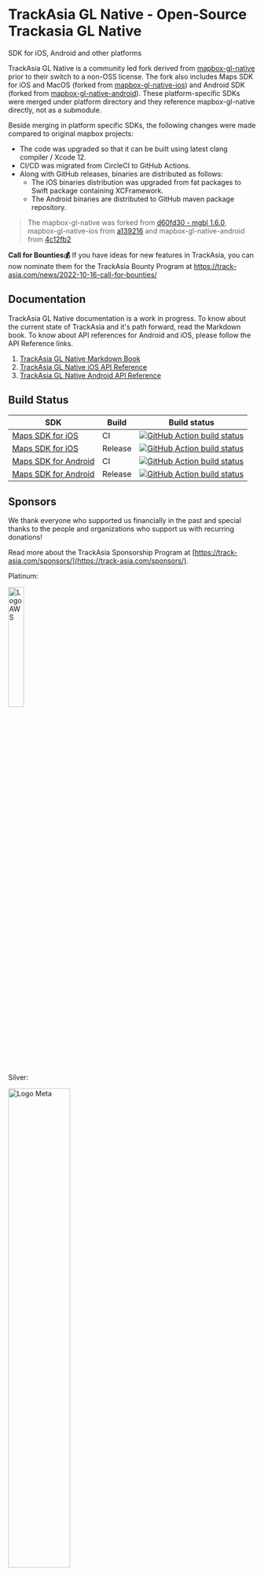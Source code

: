 # TrackAsia GL Native - Open-Source Trackasia GL Native

SDK for iOS, Android and other platforms

TrackAsia GL Native is a community led fork derived from [mapbox-gl-native](https://github.com/mapbox/mapbox-gl-native) prior to their switch to a non-OSS license. The fork also includes Maps SDK for iOS and MacOS (forked from [mapbox-gl-native-ios](https://github.com/mapbox/mapbox-gl-native-ios)) and Android SDK (forked from [mapbox-gl-native-android](https://github.com/mapbox/mapbox-gl-native-android)). These platform-specific SDKs were merged under platform directory and they reference mapbox-gl-native directly, not as a submodule.

Beside merging in platform specific SDKs, the following changes were made compared to original mapbox projects:

* The code was upgraded so that it can be built using latest clang compiler / Xcode 12.
* CI/CD was migrated from CircleCI to GitHub Actions. 
* Along with GitHub releases, binaries are distributed as follows:
    * The iOS binaries distribution was upgraded from fat packages to Swift package containing XCFramework.
    * The Android binaries are distributed to GitHub maven package repository.

> The mapbox-gl-native was forked from [d60fd30 - mgbl 1.6.0](https://github.com/mapbox/mapbox-gl-native/tree/d60fd302b1f6563e7d16952f8855122fdcc85f73), mapbox-gl-native-ios from [a139216](https://github.com/mapbox/mapbox-gl-native-ios/commit/a139216) and mapbox-gl-native-android from [4c12fb2](https://github.com/mapbox/mapbox-gl-native-android/commit/4c12fb2c)

**Call for Bounties💰** If you have ideas for new features in TrackAsia, you can now nominate them for the TrackAsia Bounty Program at https://track-asia.com/news/2022-10-16-call-for-bounties/
## Documentation
TrackAsia GL Native documentation is a work in progress. To know about the current state of TrackAsia and it's path forward, 
read the Markdown book. To know about API references for Android and iOS, please follow the API Reference links.

1. [TrackAsia GL Native Markdown Book](https://track-asia.com/trackasia-gl-native/docs/book/)
2. [TrackAsia GL Native iOS API Reference](https://track-asia.com/trackasia-gl-native/ios/api/)
2. [TrackAsia GL Native Android API Reference](https://track-asia.com/trackasia-gl-native/android/api/)

## Build Status

| SDK                                                           | Build   | Build status                                                                                                                                                                                  |
|---------------------------------------------------------------|---------|-----------------------------------------------------------------------------------------------------------------------------------------------------------------------------------------------|
| [Maps SDK for iOS](platform/ios/) | CI      | [![GitHub Action build status](https://github.com/track-asia/trackasia-gl-native/workflows/ios-ci/badge.svg)](https://github.com/track-asia/trackasia-gl-native/workflows/ios-ci)                   |
| [Maps SDK for iOS](platform/ios/) | Release | [![GitHub Action build status](https://github.com/track-asia/trackasia-gl-native/workflows/ios-release/badge.svg)](https://github.com/track-asia/trackasia-gl-native/workflows/ios-release)         |
| [Maps SDK for Android](platform/android/)      | CI      | [![GitHub Action build status](https://github.com/track-asia/trackasia-gl-native/workflows/android-ci/badge.svg)](https://github.com/track-asia/trackasia-gl-native/workflows/android-ci)           |
| [Maps SDK for Android](platform/android/)     | Release | [![GitHub Action build status](https://github.com/track-asia/trackasia-gl-native/workflows/android-release/badge.svg)](https://github.com/track-asia/trackasia-gl-native/workflows/android-release) |


## Sponsors

We thank everyone who supported us financially in the past and special thanks to the people and organizations who support us with recurring donations!

Read more about the TrackAsia Sponsorship Program at [https://track-asia.com/sponsors/](https://track-asia.com/sponsors/).

Platinum:

<img src="https://track-asia.com/img/aws-logo.svg" alt="Logo AWS" width="25%"/>


Silver:

<img src="https://track-asia.com/img/meta-logo.svg" alt="Logo Meta" width="50%"/>

Stone:

[MIERUNE Inc.](https://www.mierune.co.jp/?lang=en)

Backers and Supporters:

<a href="https://opencollective.com/track-asia/backer/0/website?requireActive=false" target="_blank"><img src="https://opencollective.com/track-asia/backer/0/avatar.svg?requireActive=false"></a>
<a href="https://opencollective.com/track-asia/backer/1/website?requireActive=false" target="_blank"><img src="https://opencollective.com/track-asia/backer/1/avatar.svg?requireActive=false"></a>
<a href="https://opencollective.com/track-asia/backer/2/website?requireActive=false" target="_blank"><img src="https://opencollective.com/track-asia/backer/2/avatar.svg?requireActive=false"></a>
<a href="https://opencollective.com/track-asia/backer/3/website?requireActive=false" target="_blank"><img src="https://opencollective.com/track-asia/backer/3/avatar.svg?requireActive=false"></a>
<a href="https://opencollective.com/track-asia/backer/4/website?requireActive=false" target="_blank"><img src="https://opencollective.com/track-asia/backer/4/avatar.svg?requireActive=false"></a>
<a href="https://opencollective.com/track-asia/backer/5/website?requireActive=false" target="_blank"><img src="https://opencollective.com/track-asia/backer/5/avatar.svg?requireActive=false"></a>
<a href="https://opencollective.com/track-asia/backer/6/website?requireActive=false" target="_blank"><img src="https://opencollective.com/track-asia/backer/6/avatar.svg?requireActive=false"></a>
<a href="https://opencollective.com/track-asia/backer/7/website?requireActive=false" target="_blank"><img src="https://opencollective.com/track-asia/backer/7/avatar.svg?requireActive=false"></a>
<a href="https://opencollective.com/track-asia/backer/8/website?requireActive=false" target="_blank"><img src="https://opencollective.com/track-asia/backer/8/avatar.svg?requireActive=false"></a>
<a href="https://opencollective.com/track-asia/backer/9/website?requireActive=false" target="_blank"><img src="https://opencollective.com/track-asia/backer/9/avatar.svg?requireActive=false"></a>
<a href="https://opencollective.com/track-asia/backer/10/website?requireActive=false" target="_blank"><img src="https://opencollective.com/track-asia/backer/10/avatar.svg?requireActive=false"></a>
<a href="https://opencollective.com/track-asia/backer/11/website?requireActive=false" target="_blank"><img src="https://opencollective.com/track-asia/backer/11/avatar.svg?requireActive=false"></a>
<a href="https://opencollective.com/track-asia/backer/12/website?requireActive=false" target="_blank"><img src="https://opencollective.com/track-asia/backer/12/avatar.svg?requireActive=false"></a>
<a href="https://opencollective.com/track-asia/backer/13/website?requireActive=false" target="_blank"><img src="https://opencollective.com/track-asia/backer/13/avatar.svg?requireActive=false"></a>
<a href="https://opencollective.com/track-asia/backer/14/website?requireActive=false" target="_blank"><img src="https://opencollective.com/track-asia/backer/14/avatar.svg?requireActive=false"></a>
<a href="https://opencollective.com/track-asia/backer/15/website?requireActive=false" target="_blank"><img src="https://opencollective.com/track-asia/backer/15/avatar.svg?requireActive=false"></a>
<a href="https://opencollective.com/track-asia/backer/16/website?requireActive=false" target="_blank"><img src="https://opencollective.com/track-asia/backer/16/avatar.svg?requireActive=false"></a>
<a href="https://opencollective.com/track-asia/backer/17/website?requireActive=false" target="_blank"><img src="https://opencollective.com/track-asia/backer/17/avatar.svg?requireActive=false"></a>
<a href="https://opencollective.com/track-asia/backer/18/website?requireActive=false" target="_blank"><img src="https://opencollective.com/track-asia/backer/18/avatar.svg?requireActive=false"></a>
<a href="https://opencollective.com/track-asia/backer/19/website?requireActive=false" target="_blank"><img src="https://opencollective.com/track-asia/backer/19/avatar.svg?requireActive=false"></a>
<a href="https://opencollective.com/track-asia/backer/20/website?requireActive=false" target="_blank"><img src="https://opencollective.com/track-asia/backer/20/avatar.svg?requireActive=false"></a>
<a href="https://opencollective.com/track-asia/backer/21/website?requireActive=false" target="_blank"><img src="https://opencollective.com/track-asia/backer/21/avatar.svg?requireActive=false"></a>
<a href="https://opencollective.com/track-asia/backer/22/website?requireActive=false" target="_blank"><img src="https://opencollective.com/track-asia/backer/22/avatar.svg?requireActive=false"></a>
<a href="https://opencollective.com/track-asia/backer/23/website?requireActive=false" target="_blank"><img src="https://opencollective.com/track-asia/backer/23/avatar.svg?requireActive=false"></a>
<a href="https://opencollective.com/track-asia/backer/24/website?requireActive=false" target="_blank"><img src="https://opencollective.com/track-asia/backer/24/avatar.svg?requireActive=false"></a>
<a href="https://opencollective.com/track-asia/backer/25/website?requireActive=false" target="_blank"><img src="https://opencollective.com/track-asia/backer/25/avatar.svg?requireActive=false"></a>
<a href="https://opencollective.com/track-asia/backer/26/website?requireActive=false" target="_blank"><img src="https://opencollective.com/track-asia/backer/26/avatar.svg?requireActive=false"></a>
<a href="https://opencollective.com/track-asia/backer/27/website?requireActive=false" target="_blank"><img src="https://opencollective.com/track-asia/backer/27/avatar.svg?requireActive=false"></a>
<a href="https://opencollective.com/track-asia/backer/28/website?requireActive=false" target="_blank"><img src="https://opencollective.com/track-asia/backer/28/avatar.svg?requireActive=false"></a>
<a href="https://opencollective.com/track-asia/backer/29/website?requireActive=false" target="_blank"><img src="https://opencollective.com/track-asia/backer/29/avatar.svg?requireActive=false"></a>
<a href="https://opencollective.com/track-asia/backer/30/website?requireActive=false" target="_blank"><img src="https://opencollective.com/track-asia/backer/30/avatar.svg?requireActive=false"></a>

## Installation

### Android

1. Add bintray maven repositories to your build.gradle at project level so that you can access TrackAsia packages for Android:

    ```gradle
        allprojects {
            repositories {
                ...
                mavenCentral()                
            }
        }
    ```

   > Note: [Bintray was turn off May 1st, 2021](https://jfrog.com/blog/into-the-sunset-bintray-jcenter-gocenter-and-chartcenter/) so we migrated all packages to maven central.

2. Add the library as a dependency into your module build.gradle

    ```gradle
        dependencies {
            ...
            implementation 'io.github.track-asia:android-sdk:<version>'
            ...
        }
    ```

3. Sync gradle and rebuild your app

*Note: TrackAsia by default ships with the proprietary Google Play Location Services. If you want to avoid pulling proprietary dependencies into your project, you can exclude Google Play Location Services as follows:*
```gradle
    implementation ('io.github.track-asia:android-sdk:<version>') {
        exclude group: 'com.google.android.gms'
    }
```

### iOS

1. To add a package dependency to your Xcode project, select File > Swift Packages > Add Package Dependency and enter its repository URL. You can also navigate to your target’s General pane, and in the “Frameworks, Libraries, and Embedded Content” section, click the + button, select Add Other, and choose Add Package Dependency.

2. Either add TrackAsia GitHub distribution URL (https://github.com/track-asia/trackasia-gl-native-distribution) or search for `trackasia-gl-native` package.

3. Choose "next". Xcode should clone the distribution repository and download the binaries.

## Alternative installation

You can also download pre-build from releases in this repository.

## How to create your own build

### Source code checkout

```bash
git clone --recurse-submodules https://github.com/track-asia/trackasia-gl-native.git
```

## Build

TrackAsia uses tags for its Android & iOS releases based on [SemVer](https://semver.org) versioning.  This is useful for checking out a particular released version for feature enhancements or debugging.

You can list available tags by issuing the command `git tag`, then use the result

```bash
# 1. Obtain a list of tags, which matches to release versions
git tag

# 2.  Set a convenience variable with the desired TAG
# TAG=android-v9.4.2
# TAG=android-v9.5.2
TAG=ios-v5.12.0
# TAG=ios-v5.12.0-pre.1

# 3.  Check out a particular TAG
git checkout tags/$TAG -b $TAG

# 4. build, debug or enhance features based on the tag
# clean, if you need to troubleshoot build dependencies by using `make clean`
```


### Build using Bazel

[Bazel](https://bazel.build) is also supported as a build option for getting a packaged release of the xcframework compiled for either static or dynamic linking.

Firstly you will have to ensure that Bazel is installed

`brew install baselisk`

From there you can use the script in platform/ios/platform/ios/scripts/package-bazel.sh

#### There are 4 options:

`cd platform/ios/platform/ios/scripts`

Static xcframework compiled for release (this is default if no parameters are provided):
`./bazel-package.sh --static --release`

Static xcframework compiled for debug:
`./bazel-package.sh --static --debug`

Dynamic xcframework compiled for release:
`./bazel-package.sh --dynamic --release`

Dynamic xcframework compiled for debug:
`./bazel-package.sh --dynamic --debug`

All compiled frameworks will end up in the `bazel-bin/platform/ios/` path from the root of the repo.

Also you can use the link option to ensure that the framework is able to link.

`./bazel-package.sh --link`

#### Bazel build files are placed in a few places throughout the project:

`BUILD.bazel`
- Covering the base cpp in the root `src` directory.

`vendor/BUILD.bazel`
- Covering the submodule dependencies of Trackasia.

`platform/default/BUILD.bazel`
- Covering the cpp dependencies in default.

`platform/darwin/BUILD.bazel`
- Covering the cpp source in platform/default.

`platform/ios/platform/ios/vendor/`
- Covering the iOS specific dependencies.

`platform/ios/BUILD.bazel`
- Covering the source in `platform/ios/platform/ios/src` and `platform/ios/platform/darwin/src` as well as defining all the other BUILD.bazel files and defining the xcframework targets.

#### There are also some other areas that make bazel work:

`WORKSPACE`
- Defines the "repo" and the different modules that are loaded in order to compile for Apple.

`.bazelversion`
- Defines the version of bazel used, important for specific support for Apple targets.

`bazel/flags.bzl`
- Defines some compilation flags that are used between the different build files. 

### Android

---

<details open><summary>macOS Build Environment:  Android Studio + NDK</summary>
<ul>
<li>Environment:  Android Studio + NDK<ul>
<li><code style="font-family: Menlo, Consolas, &quot;DejaVu Sans Mono&quot;, monospace;">JAVA_HOME=/Applications/Android Studio.app/Contents/jre/Contents/Home</code></li>
<li><code style="font-family: Menlo, Consolas, &quot;DejaVu Sans Mono&quot;, monospace;">ANDROID_SDK_ROOT=~/Library/Android/sdk</code></li>
<li><code style="font-family: Menlo, Consolas, &quot;DejaVu Sans Mono&quot;, monospace;">~/Library/Android/sdk/tools/bin/sdkmanager --install ndk;major.minor.build</code></li>
</ul>
</details>


```bash
cd platform/android
BUILDTYPE=Debug make apackage
#BUILDTYPE=Release make apackage
```

Binaries are produced in `platform/android/TrackasiaGLAndroidSDK/build/outputs/aar/TrackasiaGLAndroidSDK-<BUILDTYPE>.aar`
Please refer to [Mapbox Maps SDK for Android](platform/android/) for detailed instructions.

### iOS

You can run automated test on a Simulator or Device by changing to the Scheme `iosapp` and choosing `Product` > `Test` (or use `⌘-U`).  Use `⌘-9` to navigate to `Reports` to see results and browse through screenshots.  This method of testing should work well with CI tools such as GitHub Actions, Xcode Server Bots, & AWS Device Farm.

```bash
cd platform/ios

# make and open the Xcode workspace
make iproj

# make Xcode workspace, but run in headless mode
make iproj CI=1

# Make Frameworks
make xcframework BUILDTYPE=Release

# test
make ios-test

# UITests
#   You can review uitest results:  $(IOS_OUTPUT_PATH)/Logs/Test
 make ios-uitest
```

The packaging script will produce a `Mapbox.xcframework` in the  `platform/ios/build/ios/pkg/dynamic` folder.
Please refer to [Mapbox Maps SDK for iOS](platform/ios/platform/ios/) for detailed instructions.


#### MacOS

```bash
cd platform/ios
# open macOS project in Xcode
make xproj

# build or test from the command line
make xpackage
make macos-test
```

This produces a `Mapbox.framework` in the `platform/ios/build/macos/pkg/` folder.
Please refer to [Mapbox Maps SDK for macos](platform/ios/platform/macos/) for detailed instructions.

#### Linux

See [the Linux platform build section](platform/linux/) for instructions.

### Building TrackAsia-GL-Native Core
TrackAsia GL Native shares a single C++ core library with all platforms. To build it, we utilize CMake.

To build, run the following from the root directory
```bash
cmake -S . -B build -DCMAKE_BUILD_TYPE=Debug -DMBGL_WITH_CORE_ONLY=ON -DCMAKE_CXX_COMPILER_LAUNCHER=ccache -DMBGL_WITH_COVERAGE=ON
```

`CMAKE_BUILD_TYPE=Debug` will build debug artifacts. You can opt to omit it if that is not necessary.
`MBGL_WITH_CORE_ONLY=ON` will build only the core libraries.
Built artifacts should be available on `build` folder.
